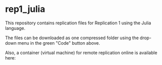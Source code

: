 # rep1_julia

This repository contains replication files for Replication 1 using the Julia language.

The files can be downloaded as one compressed folder using the drop-down menu in the green "Code" button above.

Also, a container (virtual machine) for remote replication online is available here:


